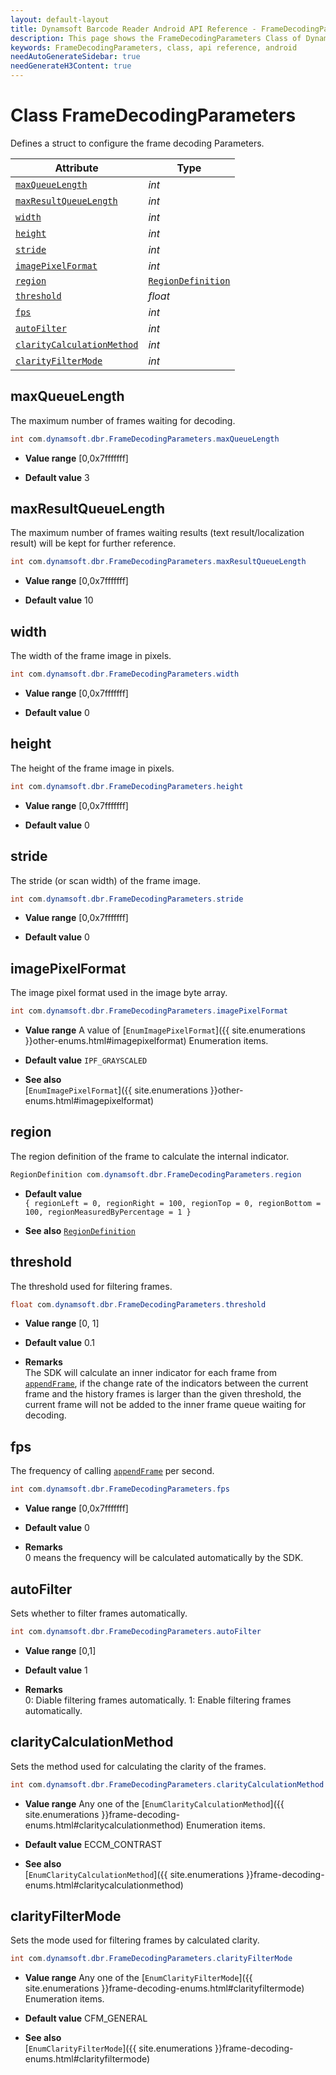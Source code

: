 ```yaml
---
layout: default-layout
title: Dynamsoft Barcode Reader Android API Reference - FrameDecodingParameters Class
description: This page shows the FrameDecodingParameters Class of Dynamsoft Barcode Reader for Android SDK.
keywords: FrameDecodingParameters, class, api reference, android
needAutoGenerateSidebar: true
needGenerateH3Content: true
---
```



# Class FrameDecodingParameters

Defines a struct to configure the frame decoding Parameters.  

| Attribute | Type |
|---------- | ---- |
| [`maxQueueLength`](#maxqueuelength) | *int* |
| [`maxResultQueueLength`](#maxresultqueuelength) | *int* |
| [`width`](#width) | *int* |
| [`height`](#height) | *int* |
| [`stride`](#stride) | *int* |
| [`imagePixelFormat`](#imagepixelformat) | *int* |
| [`region`](#region) | [`RegionDefinition`](RegionDefinition.md) |
| [`threshold`](#threshold) | *float* |
| [`fps`](#fps) | *int* |
| [`autoFilter`](#autofilter) | *int* |
| [`clarityCalculationMethod`](#claritycalculationmethod) | *int* |
| [`clarityFilterMode`](#clarityfiltermode) | *int* |

## maxQueueLength

The maximum number of frames waiting for decoding.

```java
int com.dynamsoft.dbr.FrameDecodingParameters.maxQueueLength
```

- **Value range**
    [0,0x7fffffff]

- **Default value**
    3

## maxResultQueueLength

The maximum number of frames waiting results (text result/localization result) will be kept for further reference.  

```java
int com.dynamsoft.dbr.FrameDecodingParameters.maxResultQueueLength
```

- **Value range**
    [0,0x7fffffff]

- **Default value**
    10  

## width

The width of the frame image in pixels.

```java
int com.dynamsoft.dbr.FrameDecodingParameters.width
```

- **Value range**
    [0,0x7fffffff]

- **Default value**
    0  

## height

The height of the frame image in pixels.

```java
int com.dynamsoft.dbr.FrameDecodingParameters.height
```

- **Value range**
    [0,0x7fffffff]

- **Default value**
    0  

## stride

The stride (or scan width) of the frame image.

```java
int com.dynamsoft.dbr.FrameDecodingParameters.stride
```

- **Value range**
    [0,0x7fffffff]

- **Default value**
    0

## imagePixelFormat

The image pixel format used in the image byte array.

```java
int com.dynamsoft.dbr.FrameDecodingParameters.imagePixelFormat
```

- **Value range**
    A value of [`EnumImagePixelFormat`]({{ site.enumerations }}other-enums.html#imagepixelformat) Enumeration items.

- **Default value**
    `IPF_GRAYSCALED`

- **See also**  
    [`EnumImagePixelFormat`]({{ site.enumerations }}other-enums.html#imagepixelformat)

## region

The region definition of the frame to calculate the internal indicator.  

```java
RegionDefinition com.dynamsoft.dbr.FrameDecodingParameters.region
```

- **Default value**  
    `{ regionLeft = 0, regionRight = 100, regionTop = 0, regionBottom = 100, regionMeasuredByPercentage = 1 }`

- **See also**
    [`RegionDefinition`](RegionDefinition.md)

## threshold

The threshold used for filtering frames.

```java
float com.dynamsoft.dbr.FrameDecodingParameters.threshold
```

- **Value range**
    [0, 1]

- **Default value**
    0.1

- **Remarks**  
    The SDK will calculate an inner indicator for each frame from [`appendFrame`](../BarcodeReader/video.md#appendframe), if the change rate of the indicators between the current frame and the history frames is larger than the given threshold, the current frame will not be added to the inner frame queue waiting for decoding.

## fps

The frequency of calling [`appendFrame`](../BarcodeReader/video.md#appendframe) per second.

```java
int com.dynamsoft.dbr.FrameDecodingParameters.fps
```

- **Value range**
    [0,0x7fffffff]

- **Default value**
    0  

- **Remarks**  
    0 means the frequency will be calculated automatically by the SDK.

## autoFilter

Sets whether to filter frames automatically.

```java
int com.dynamsoft.dbr.FrameDecodingParameters.autoFilter
```

- **Value range**
    [0,1]

- **Default value**
    1  

- **Remarks**  
    0: Diable filtering frames automatically. 1: Enable filtering frames automatically.

## clarityCalculationMethod

Sets the method used for calculating the clarity of the frames.

```java
int com.dynamsoft.dbr.FrameDecodingParameters.clarityCalculationMethod
```

- **Value range**
    Any one of the [`EnumClarityCalculationMethod`]({{ site.enumerations }}frame-decoding-enums.html#claritycalculationmethod) Enumeration items.

- **Default value**
    ECCM_CONTRAST

- **See also**  
    [`EnumClarityCalculationMethod`]({{ site.enumerations }}frame-decoding-enums.html#claritycalculationmethod)

## clarityFilterMode

Sets the mode used for filtering frames by calculated clarity.

```java
int com.dynamsoft.dbr.FrameDecodingParameters.clarityFilterMode
```

- **Value range**
    Any one of the [`EnumClarityFilterMode`]({{ site.enumerations }}frame-decoding-enums.html#clarityfiltermode) Enumeration items.

- **Default value**
    CFM_GENERAL

- **See also**  
    [`EnumClarityFilterMode`]({{ site.enumerations }}frame-decoding-enums.html#clarityfiltermode)
